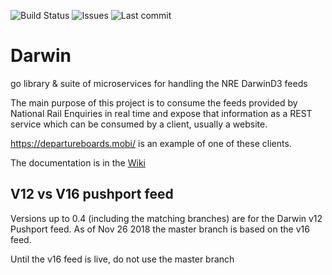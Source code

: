 ![Build Status](http://jenkins.area51.onl/buildStatus/icon?job=Public/Badges) ![Issues](https://badge.area51.onl/github/issues/peter-mount/nre-feeds.svg) ![Last commit](https://badge.area51.onl/github/last-commit/peter-mount/nre-feeds.svg)
# Darwin
go library &amp; suite of microservices for handling the NRE DarwinD3 feeds

The main purpose of this project is to consume the feeds provided by National Rail Enquiries in real time and expose that information as a REST service which can be consumed by a client, usually a website.

https://departureboards.mobi/ is an example of one of these clients.

The documentation is in the [Wiki](https://github.com/peter-mount/nre-feeds/wiki)

## V12 vs V16 pushport feed

Versions up to 0.4 (including the matching branches) are for the Darwin v12 Pushport feed. As of Nov 26 2018 the master branch is based on the v16 feed.

Until the v16 feed is live, do not use the master branch
